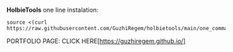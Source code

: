 <strong>HolbieTools</strong>
one line instalation:
```
source <(curl https://raw.githubusercontent.com/GuzhiRegem/holbietools/main/one_command)
```
PORTFOLIO PAGE:
CLICK HERE[https://guzhiregem.github.io/]
